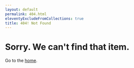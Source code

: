 ```yaml
---
layout: default
permalink: 404.html
eleventyExcludeFromCollections: true
title: 404! Not Found
---
```


# Sorry. We can't find that item.

Go to the <a href="{{ '/' | url }}">home</a>.
